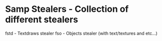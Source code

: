 # Samp Stealers - Collection of different stealers
fstd - Textdraws stealer
fso - Objects stealer (with text/textures and etc...)
